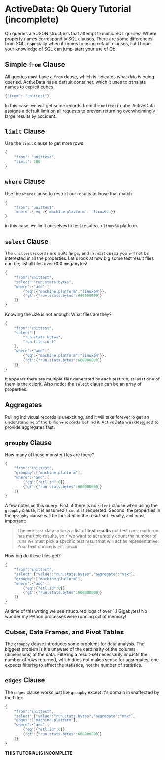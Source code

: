 ActiveData: Qb Query Tutorial (incomplete)
==========================================

Qb queries are JSON structures that attempt to mimic SQL queries: Where property names correspond to SQL clauses.  There are some differences from SQL, especially when it comes to using default clauses, but I hope your knowledge of SQL can jump-start your use of Qb.


Simple `from` Clause 
--------------------

All queries must have a `from` clause, which is indicates what data is being queried.  ActiveData has a default container, which it uses to translate names to explicit cubes.

```javascript
{"from": "unittest"}

```

In this case, we will get some records from the `unittest` cube.  ActiveData assigns a default limit on all requests to prevent returning overwhelmingly large results by accident.

`limit` Clause
--------------

Use the `limit` clause to get more rows

```javascript
{
	"from": "unittest",
	"limit": 100
}

```

`where` Clause
--------------

Use the `where` clause to restrict our results to those that match

```javascript
{
	"from": "unittest",
	"where":{"eq":{"machine.platform": "linux64"}}
}
```

in this case, we limit ourselves to test results on `linux64` platform.

`select` Clause
---------------

The `unittest` records are quite large, and in most cases you will not be interested in all the properties.  Let's look at how big some test result files can be; list all files over 600 megabytes!  

```javascript
{
	"from":"unittest",
	"select":"run.stats.bytes",
	"where":{"and":[
		{"eq":{"machine.platform":"linux64"}},
		{"gt":{"run.stats.bytes":600000000}}
	]}
}
```

Knowing the size is not enough: What files are they?

```javascript
{
	"from":"unittest",
	"select":[
		"run.stats.bytes",
		"run.files.url"
	],
	"where":{"and":[
		{"eq":{"machine.platform":"linux64"}},
		{"gt":{"run.stats.bytes":600000000}}
	]}
}
```

It appears there are multiple files generated by each test run, at least one of them is the culprit.   Also notice the `select` clause can be an array of properties.

Aggregates
----------

Pulling individual records is unexciting, and it will take forever to get an understanding of the billion+ records behind it.  ActiveData was designed to provide aggregates fast.

`groupby` Clause
----------------

How many of these monster files are there?

```javascript
{
	"from":"unittest",
	"groupby":["machine.platform"],
	"where":{"and":[
		{"eq":{"etl.id":0}},
		{"gt":{"run.stats.bytes":600000000}}		
	]}
}
```

A few notes on this query: First, if there is no `select` clause when using the  `groupby` clause, it is assumed a `count` is requested.  Second, the properties in the `groupby` clause will be included in the result set.  Finally, and most important:

> The `unittest` data cube is a list of **test results** not test runs; each run has multiple results, so if we want to accurately count the number of runs we must pick a specific test result that will act as representative: Your best choice is `etl.id==0`.

How big do these files get?

```javascript
{
	"from":"unittest",
	"select":{"value":"run.stats.bytes","aggregate":"max"},
	"groupby":["machine.platform"],
	"where":{"and":[
		{"eq":{"etl.id":0}},
		{"gt":{"run.stats.bytes":600000000}}
	]}
}
```

At time of this writing we see structured logs of over 1.1 Gigabytes!  No wonder my Python processes were running out of memory! 


Cubes, Data Frames, and Pivot Tables
------------------------------------

The `groupby` clause introduces some problems for data analysis.  The biggest problem is it's unaware of the cardinality of the columns (dimensions) of the data.  Filtering a result-set necessarily impacts the number of rows returned, which does not makes sense for aggregates; one expects filtering to affect the statistics, not the number of statistics.

`edges` Clause
--------------

The `edges` clause works just like `groupby` except it's domain in unaffected by the filter:

```javascript
{
	"from":"unittest",
	"select":{"value":"run.stats.bytes","aggregate":"max"},
	"edges":["machine.platform"],
	"where":{"and":[
		{"eq":{"etl.id":0}},
		{"gt":{"run.stats.bytes":600000000}}
	]}
}
```

**THIS TUTORIAL IS INCOMPLETE**

 

